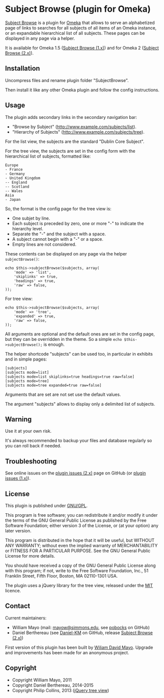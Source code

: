 Subject Browse (plugin for Omeka)
=================================

[Subject Browse] is a plugin for [Omeka] that allows to serve an alphabetized
page of links to searches for all subjects of all items of an Omeka instance,
or an expandable hierarchical list of all subjects. These pages can be displayed
in any page via a helper.

It is available for Omeka 1.5 ([Subject Browse (1.x)]) and for Omeka 2 ([Subject Browse (2.x)]).


Installation
------------

Uncompress files and rename plugin folder "SubjectBrowse".

Then install it like any other Omeka plugin and follow the config instructions.


Usage
-----

The plugin adds secondary links in the secondary navigation bar:
* "Browse by Subject" (http://www.example.com/subjects/list).
* "Hierarchy of Subjects" (http://www.example.com/subjects/tree).

For the list view, the subjects are the standard "Dublin Core Subject".

For the tree view, the subjects are set in the config form with the hierarchical
list of subjects, formatted like:
```
Europe
- France
- Germany
- United Kingdom
-- England
-- Scotland
-- Wales
Asia
- Japan
```

So, the format is the config page for the tree view is:
- One subjet by line.
- Each subject is preceded by zero, one or more "-" to indicate the hierarchy
level.
- Separate the "-" and the subject with a space.
- A subject cannot begin with a "-" or a space.
- Empty lines are not considered.

These contents can be displayed on any page via the helper `subjectBrowse()`:

```
echo $this->subjectBrowse($subjects, array(
    'mode' => 'list',
    'skiplinks' => true,
    'headings' => true,
    'raw' => false,
));
```

For tree view:
```
echo $this->subjectBrowse($subjects, array(
    'mode' => 'tree',
    'expanded' => true,
    'raw' => false,
));
```

All arguments are optional and the default ones are set in the config page, but
they can be overridden in the theme. So a simple `echo $this->subjectBrowse();`
is enough.

The helper shortcode "subjects" can be used too, in particular in exhibits and
in simple pages:

```
[subjects]
[subjects mode=list]
[subjects mode=list skiplinks=true headings=true raw=false]
[subjects mode=tree]
[subjects mode=tree expanded=true raw=false]
```

Arguments that are set are not set use the default values.

The argument "subjects" allows to display only a delimited list of subjects.


Warning
-------

Use it at your own risk.

It's always recommended to backup your files and database regularly so you can
roll back if needed.


Troubleshooting
---------------

See online issues on the [plugin issues (2.x)] page on GitHub (or [plugin issues (1.x)]).


License
-------

This plugin is published under [GNU/GPL].

This program is free software; you can redistribute it and/or modify it under
the terms of the GNU General Public License as published by the Free Software
Foundation; either version 3 of the License, or (at your option) any later
version.

This program is distributed in the hope that it will be useful, but WITHOUT
ANY WARRANTY; without even the implied warranty of MERCHANTABILITY or FITNESS
FOR A PARTICULAR PURPOSE. See the GNU General Public License for more
details.

You should have received a copy of the GNU General Public License along with
this program; if not, write to the Free Software Foundation, Inc.,
51 Franklin Street, Fifth Floor, Boston, MA 02110-1301 USA.


The plugin uses a jQuery library for the tree view, released under the [MIT]
licence.


Contact
-------

Current maintainers:

* William Mayo (mail: <mayow@simmons.edu>, see [pobocks] on GitHub)
* Daniel Berthereau (see [Daniel-KM] on GitHub, release [Subject Browse (2.x)])


First version of this plugin has been built by [Wiliam David Mayo]. Upgrade and
improvements has been made for an anonymous project.


Copyright
---------

* Copyright William Mayo, 2011
* Copyright Daniel Berthereau, 2014-2015
* Copyright Philip Collins, 2013 ([jQuery tree view])


[Omeka]: https://omeka.org
[Subject Browse]: https://github.com/pobocks/SubjectBrowse
[Subject Browse (1.x)]: https://github.com/pobocks/SubjectBrowse
[Subject Browse (2.x)]: https://github.com/Daniel-KM/SubjectBrowse
[plugin issues (1.x)]: https://github.com/pobocks/SubjectBrowse/issues
[plugin issues (2.x)]: https://github.com/Daniel-KM/SubjectBrowse/issues
[GNU/GPL]: https://www.gnu.org/licenses/gpl-3.0.html "GNU/GPL v3"
[MIT]: http://http://opensource.org/licenses/MIT
[pobocks]: https://github.com/pobocks
[Wiliam David Mayo]: https://github.com/pobocks
[Daniel-KM]: https://github.com/Daniel-KM "Daniel Berthereau"
[jQuery tree view]: https://github.com/collinsp/jquery-simplefolders
